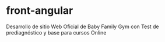 # front-angular
Desarrollo de sitio Web Oficial de Baby Family Gym con Test de prediagnóstico y base para cursos Online
